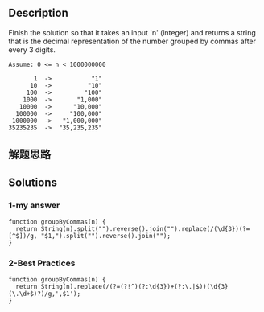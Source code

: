 ## Description
Finish the solution so that it takes an input 'n' (integer) and returns a string that is the decimal representation of the number grouped by commas after every 3 digits.

    Assume: 0 <= n < 1000000000

           1  ->           "1"
          10  ->          "10"
         100  ->         "100"
        1000  ->       "1,000"
       10000  ->      "10,000"
      100000  ->     "100,000"
     1000000  ->   "1,000,000"
    35235235  ->  "35,235,235"

## 解题思路


## Solutions
### 1-my answer
```
function groupByCommas(n) {
  return String(n).split("").reverse().join("").replace(/(\d{3})(?=[^$])/g, "$1,").split("").reverse().join("");
}
```
### 2-Best Practices
```
function groupByCommas(n) {
  return String(n).replace(/(?=(?!^)(?:\d{3})+(?:\.|$))(\d{3}(\.\d+$)?)/g,',$1');
} 
```